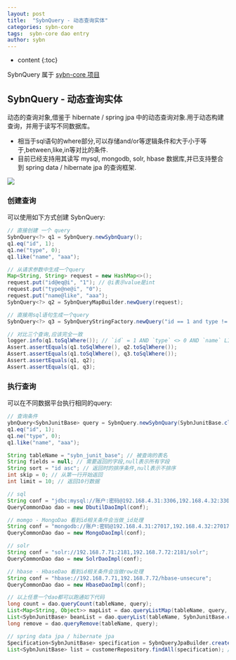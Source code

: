 ```yaml
---
layout: post
title:  "SybnQuery - 动态查询实体"
categories: sybn-core
tags:  sybn-core dao entry
author: sybn
---
```


* content
{:toc}

SybnQuery 属于 [sybn-core 项目]({{site.baseurl}}/2018/03/28/sybn-core/)



## SybnQuery - 动态查询实体
动态的查询对象,借鉴于 hibernate / spring jpa 中的动态查询对象.用于动态构建查询，并用于读写不同数据库。
* 相当于sql语句的where部分,可以存储and/or等逻辑条件和大于小于等于,between,like,in等对比的条件.
* 目前已经支持用其读写 mysql, mongodb, solr, hbase 数据库,并已支持整合到 spring data / hibernate jpa 的查询框架.

![]({{site.baseurl}}/images/sybn_query_1.png)

### 创建查询
可以使用如下方式创建 SybnQuery:
```java
// 直接创建 一个 query
SybnQuery<?> q1 = SybnQuery.newSybnQuary();
q1.eq("id", 1);
q1.ne("type", 0);
q1.like("name", "aaa");

// 从请求参数中生成一个query
Map<String, String> request = new HashMap<>();
request.put("id@eq@i", "1"); // @i表示value是int
request.put("type@ne@i", "0");
request.put("name@like", "aaa");
SybnQuery<?> q2 = SybnQueryMapBuilder.newQuery(request);

// 直接用sql语句生成一个query
SybnQuery<?> q3 = SybnQueryStringFactory.newQuery("id == 1 and type != 0 and name like '%aaa%'").optimization();

// 对比三个查询,应该完全一致
logger.info(q1.toSqlWhere()); // `id` = 1 AND `type` <> 0 AND `name` LIKE '%aaa%'
Assert.assertEquals(q1.toSqlWhere(), q2.toSqlWhere());
Assert.assertEquals(q1.toSqlWhere(), q3.toSqlWhere());
Assert.assertEquals(q1, q2);
Assert.assertEquals(q1, q3);
```

### 执行查询
可以在不同数据平台执行相同的query:
```java
// 查询条件
ybnQuery<SybnJunitBase> query = SybnQuery.newSybnQuary(SybnJunitBase.class);
q1.eq("id", 1);
q1.ne("type", 0);
q1.like("name", "aaa");

String tableName = "sybn_junit_base"; // 被查询的表名
String fields = null; // 需要返回的字段,null表示所有字段
String sort = "id asc"; // 返回时的排序条件,null表示不排序
int skip = 0; // 从第一行开始返回
int limit = 10; // 返回10行数据

// sql
String conf = "jdbc:mysql://账户:密码@192.168.4.31:3306,192.168.4.32:3306/test";
QueryCommonDao dao = new DbutilDaoImpl(conf);

// momgo - MongoDao 看到id相关条件会当做_id处理
String conf = "mongodb://账户:密码@192.168.4.31:27017,192.168.4.32:27017/test";
QueryCommonDao dao = new MongoDaoImpl(conf);

// solr
String conf = "solr://192.168.7.71:2181,192.168.7.72:2181/solr";
QueryCommonDao dao = new SolrDaoImpl(conf);

// hbase - HbaseDao 看到id相关条件会当做row处理
String conf = "hbase://192.168.7.71,192.168.7.72/hbase-unsecure";
QueryCommonDao dao = new HbaseDaoImpl(conf);

// 以上任意一个dao都可以跑通如下代码
long count = dao.queryCount(tableName, query); 
List<Map<String, Object>> mapList = dao.queryListMap(tableName, query, fields, sort, skip, limit);
List<SybnJunitBase> beanList = dao.queryList(tableName, SybnJunitBase.class, query, fields, sort, skip, limit);
long remove = dao.queryRemove(tableName, query);

// spring data jpa / hibernate jpa
Specification<SybnJunitBase> specification = SybnQueryJpaBuilder.create(query);
List<SybnJunitBase> list = customerRepository.findAll(specification); // TODO 尚未严格测试

```

